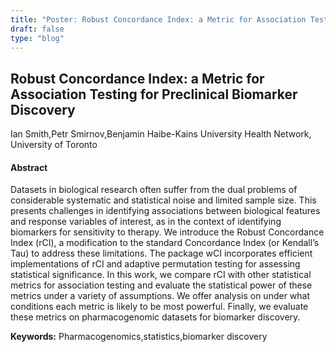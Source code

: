 ```yaml
---
title: "Poster: Robust Concordance Index: a Metric for Association Testing for Preclinical Biomarker Discovery"
draft: false
type: "blog"
---
```


## Robust Concordance Index: a Metric for Association Testing for Preclinical Biomarker Discovery
Ian Smith,Petr Smirnov,Benjamin Haibe-Kains
University Health Network, University of Toronto
#### Abstract

Datasets in biological research often suffer from the dual problems of considerable systematic and statistical noise and limited sample size. This presents challenges in identifying associations between biological features and response variables of interest, as in the context of identifying biomarkers for sensitivity to therapy. We introduce the Robust Concordance Index (rCI), a modification to the standard Concordance Index (or Kendall’s Tau) to address these limitations. The package wCI incorporates efficient implementations of rCI and adaptive permutation testing for assessing statistical significance. In this work, we compare rCI with other statistical metrics for association testing and evaluate the statistical power of these metrics under a variety of assumptions. We offer analysis on under what conditions each metric is likely to be most powerful. Finally, we evaluate these metrics on pharmacogenomic datasets for biomarker discovery. 


**Keywords:** Pharmacogenomics,statistics,biomarker discovery
